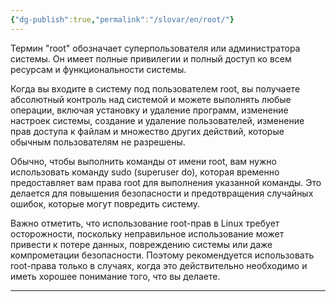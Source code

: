 ```yaml
---
{"dg-publish":true,"permalink":"/slovar/en/root/"}
---
```



Термин "root" обозначает суперпользователя или администратора системы. Он имеет полные привилегии и полный доступ ко всем ресурсам и функциональности системы.

Когда вы входите в систему под пользователем root, вы получаете абсолютный контроль над системой и можете выполнять любые операции, включая установку и удаление программ, изменение настроек системы, создание и удаление пользователей, изменение прав доступа к файлам и множество других действий, которые обычным пользователям не разрешены.

Обычно, чтобы выполнить команды от имени root, вам нужно использовать команду sudo (superuser do), которая временно предоставляет вам права root для выполнения указанной команды. Это делается для повышения безопасности и предотвращения случайных ошибок, которые могут повредить систему.

Важно отметить, что использование root-прав в Linux требует осторожности, поскольку неправильное использование может привести к потере данных, повреждению системы или даже компрометации безопасности. Поэтому рекомендуется использовать root-права только в случаях, когда это действительно необходимо и иметь хорошее понимание того, что вы делаете.

---
